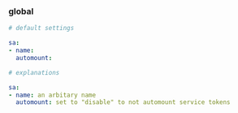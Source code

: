 
### global

```yaml
# default settings

sa:
- name:
  automount:
```

```yaml
# explanations

sa: 
- name: an arbitary name
  automount: set to "disable" to not automount service tokens
```
